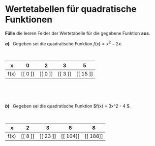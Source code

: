 <!--
version:  0.0.1

language: de

@style
input {
    text-align: center;
}

.flex-container {
    display: flex;
    flex-wrap: wrap;
    align-items: stretch;
    gap: 20px;
}

.flex-child {
    flex: 1;
    min-width: 350px;
    margin-right: 20px;
}

@media (max-width: 400px) {
    .flex-child {
        flex: 100%;
        margin-right: 0;
    }
}
@end

formula: \carry   \textcolor{red}{\scriptsize #1}
formula: \digit   \rlap{\carry{#1}}\phantom{#2}#2
formula: \permil  \text{‰}

import: https://raw.githubusercontent.com/LiaTemplates/Tikz-Jax/main/README.md

script: https://cdn.jsdelivr.net/gh/LiaTemplates/Tikz-Jax@main/dist/index.js


tags: quadratische Funktionen, sehr leicht, sehr niedrig, Angeben

comment: Fülle Wertetabellen für quadratische Funktionen aus.

author: Martin Lommatzsch

-->




# Wertetabellen für quadratische Funktionen



**Fülle** die leeren Felder der Wertetabelle für die gegebene Funktion **aus**.




__$a)\;\;$__ Gegeben sei die quadratische Funktion $f(x) = x^2 - 2 x$. 

<br>

<!-- data-type="none"
data-sortable="false" -->
|   x   |    0     |     2    |    3     |     5    |
| :---: | :------: | :------: | :------: | :------: |
|  f(x) | [[  0 ]] | [[ 0  ]] | [[ 3  ]] | [[ 15 ]] |

<br>
<br>
<br>

__$b)\;\;$__ Gegeben sei die quadratische Funktion $f(x) = 3x^2 - 4 $. 

<br>

<!-- data-type="none"
data-sortable="false" -->
|   x   |    2     |    3     |     6    |     8    |
| :---: | :------: | :------: | :------: | :------: |
|  f(x) | [[  8 ]] | [[ 23 ]] | [[ 104]] | [[ 188]] |

<br>
<br>
<br>